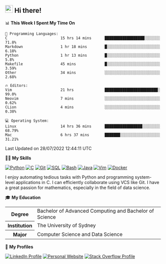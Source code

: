 ## <a href="#"><img src="https://media.giphy.com/media/hvRJCLFzcasrR4ia7z/giphy.gif" width="25px" height="25px"></a> Hi there!

<!--START_SECTION:waka-->
📊 **This Week I Spent My Time On** 

```text
💬 Programming Languages: 
C                        15 hrs 14 mins      ██████████████████░░░░░░░   71.8% 
Markdown                 1 hr 18 mins        █░░░░░░░░░░░░░░░░░░░░░░░░   6.18% 
Python                   1 hr 13 mins        █░░░░░░░░░░░░░░░░░░░░░░░░   5.8% 
Makefile                 45 mins             █░░░░░░░░░░░░░░░░░░░░░░░░   3.59% 
Other                    34 mins             ░░░░░░░░░░░░░░░░░░░░░░░░░   2.68%

🔥 Editors: 
Vim                      21 hrs              ████████████████████████░   99.0% 
Neovim                   7 mins              ░░░░░░░░░░░░░░░░░░░░░░░░░   0.62% 
CLion                    4 mins              ░░░░░░░░░░░░░░░░░░░░░░░░░   0.38%

💻 Operating System: 
Linux                    14 hrs 36 mins      █████████████████░░░░░░░░   68.79% 
Mac                      6 hrs 37 mins       ███████░░░░░░░░░░░░░░░░░░   31.21%

```


 Last Updated on 28/07/2022 12:44:11 UTC
<!--END_SECTION:waka-->

💪🏻 **My Skills**

[![Python](https://img.shields.io/badge/-Python-yellow?style=flat-square&logo=Python)](#)
[![C     ](https://img.shields.io/badge/-C-blue?style=flat-square&logo=C)](#)
[![Git   ](https://img.shields.io/badge/-Git-grey?style=flat-square&logo=Git)](#)
[![SQL   ](https://img.shields.io/badge/-SQL-grey?style=flat-square&logo=SQLite)](#)
[![Bash  ](https://img.shields.io/badge/-Bash-grey?style=flat-square&logo=GNU-Bash)](#)
[![Java  ](https://img.shields.io/badge/-Java-grey?style=flat-square&logo=OpenJDK)](#)
[![Vim   ](https://img.shields.io/badge/-Vim-grey?style=flat-square&logo=Vim)](#)
[![Docker](https://img.shields.io/badge/-Docker-grey?style=flat-square&logo=Docker)](#)

I enjoy automating tedious tasks with Python and programming system-level applications in C. I can efficiently collaborate using VCS like Git. I have a great passion for mathematics, especially in the field of data science.

🎓 **My Education**

<table>
<tr>
    <th>Degree</th>
    <td>Bachelor of Advanced Computing and Bachelor of Science</td>
</tr>
<tr>
    <th>Institution</th>
    <td>The University of Sydney</td>
</tr>
<tr>
    <th>Major</th>
    <td>Computer Science and Data Science</td>
</tr>
</table>

🔗 **My Profiles**

[![LinkedIn Profile](https://img.shields.io/badge/-LinkedIn-blue?style=social&logo=LinkedIn)](https://www.linkedin.com/in/ziao-ji)
[![Personal Website](https://img.shields.io/badge/-Personal%20Website-blue?style=social&logo=Bootstrap)](https://www.jiziao.works)
[![Stack Overflow Profile](https://img.shields.io/badge/-Stack%20Overflow-blue?style=social&logo=StackOverflow)](https://stackoverflow.com/users/11658924/spearandshield)
